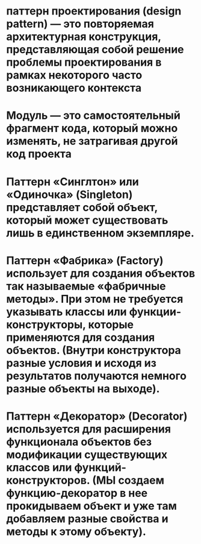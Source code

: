 # паттерн проектирования (design pattern) — это повторяемая архитектурная конструкция, представляющая собой решение проблемы проектирования в рамках некоторого часто возникающего контекста

# Модуль — это самостоятельный фрагмент кода, который можно изменять, не затрагивая другой код проекта

# Паттерн «Синглтон» или «Одиночка» (Singleton) представляет собой объект, который может существовать лишь в единственном экземпляре.

# Паттерн «Фабрика» (Factory) использует для создания объектов так называемые «фабричные методы». При этом не требуется указывать классы или функции-конструкторы, которые применяются для создания объектов. (Внутри конструктора разные условия и исходя из результатов получаются немного разные объекты на выходе).

# Паттерн «Декоратор» (Decorator) используется для расширения функционала объектов без модификации существующих классов или функций-конструкторов. (МЫ создаем функцию-декоратор в нее прокидываем объект и уже там добавляем разные свойства и методы к этому объекту).